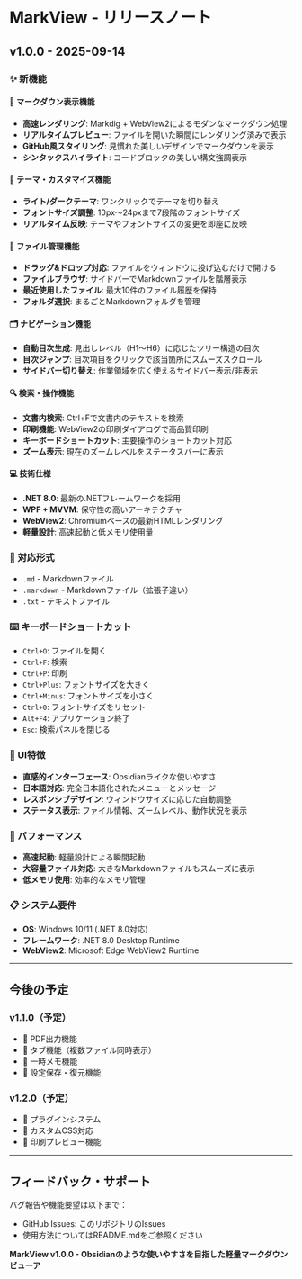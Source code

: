# MarkView - リリースノート

## v1.0.0 - 2025-09-14

### ✨ 新機能

#### 📖 マークダウン表示機能
- **高速レンダリング**: Markdig + WebView2によるモダンなマークダウン処理
- **リアルタイムプレビュー**: ファイルを開いた瞬間にレンダリング済みで表示
- **GitHub風スタイリング**: 見慣れた美しいデザインでマークダウンを表示
- **シンタックスハイライト**: コードブロックの美しい構文強調表示

#### 🎨 テーマ・カスタマイズ機能
- **ライト/ダークテーマ**: ワンクリックでテーマを切り替え
- **フォントサイズ調整**: 10px〜24pxまで7段階のフォントサイズ
- **リアルタイム反映**: テーマやフォントサイズの変更を即座に反映

#### 📁 ファイル管理機能
- **ドラッグ&ドロップ対応**: ファイルをウィンドウに投げ込むだけで開ける
- **ファイルブラウザ**: サイドバーでMarkdownファイルを階層表示
- **最近使用したファイル**: 最大10件のファイル履歴を保持
- **フォルダ選択**: まるごとMarkdownフォルダを管理

#### 🗂️ ナビゲーション機能
- **自動目次生成**: 見出しレベル（H1〜H6）に応じたツリー構造の目次
- **目次ジャンプ**: 目次項目をクリックで該当箇所にスムーズスクロール
- **サイドバー切り替え**: 作業領域を広く使えるサイドバー表示/非表示

#### 🔍 検索・操作機能
- **文書内検索**: Ctrl+Fで文書内のテキストを検索
- **印刷機能**: WebView2の印刷ダイアログで高品質印刷
- **キーボードショートカット**: 主要操作のショートカット対応
- **ズーム表示**: 現在のズームレベルをステータスバーに表示

#### 💻 技術仕様
- **.NET 8.0**: 最新の.NETフレームワークを採用
- **WPF + MVVM**: 保守性の高いアーキテクチャ
- **WebView2**: Chromiumベースの最新HTMLレンダリング
- **軽量設計**: 高速起動と低メモリ使用量

### 🎯 対応形式
- `.md` - Markdownファイル
- `.markdown` - Markdownファイル（拡張子違い）
- `.txt` - テキストファイル

### ⌨️ キーボードショートカット
- `Ctrl+O`: ファイルを開く
- `Ctrl+F`: 検索
- `Ctrl+P`: 印刷
- `Ctrl+Plus`: フォントサイズを大きく
- `Ctrl+Minus`: フォントサイズを小さく
- `Ctrl+0`: フォントサイズをリセット
- `Alt+F4`: アプリケーション終了
- `Esc`: 検索パネルを閉じる

### 🎨 UI特徴
- **直感的インターフェース**: Obsidianライクな使いやすさ
- **日本語対応**: 完全日本語化されたメニューとメッセージ
- **レスポンシブデザイン**: ウィンドウサイズに応じた自動調整
- **ステータス表示**: ファイル情報、ズームレベル、動作状況を表示

### 🚀 パフォーマンス
- **高速起動**: 軽量設計による瞬間起動
- **大容量ファイル対応**: 大きなMarkdownファイルもスムーズに表示
- **低メモリ使用**: 効率的なメモリ管理

### 📋 システム要件
- **OS**: Windows 10/11 (.NET 8.0対応)
- **フレームワーク**: .NET 8.0 Desktop Runtime
- **WebView2**: Microsoft Edge WebView2 Runtime

---

## 今後の予定

### v1.1.0（予定）
- 🔧 PDF出力機能
- 🔧 タブ機能（複数ファイル同時表示）
- 🔧 一時メモ機能
- 🔧 設定保存・復元機能

### v1.2.0（予定）
- 🔧 プラグインシステム
- 🔧 カスタムCSS対応
- 🔧 印刷プレビュー機能

---

## フィードバック・サポート

バグ報告や機能要望は以下まで：
- GitHub Issues: このリポジトリのIssues
- 使用方法についてはREADME.mdをご参照ください

**MarkView v1.0.0 - Obsidianのような使いやすさを目指した軽量マークダウンビューア**